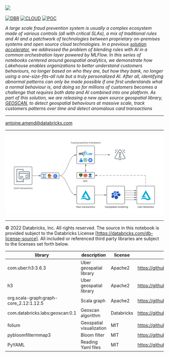 <img src=https://d1r5llqwmkrl74.cloudfront.net/notebooks/fsi/fs-lakehouse-logo-transparent.png width="600px">

[![DBR](https://img.shields.io/badge/DBR-9.1ML-red?logo=databricks&style=for-the-badge)](.)
[![CLOUD](https://img.shields.io/badge/CLOUD-ALL-blue?logo=googlecloud&style=for-the-badge)]()
[![POC](https://img.shields.io/badge/POC-3_days-green?style=for-the-badge)]()

*A large scale fraud prevention system is usually a complex ecosystem made of various controls (all with critical SLAs), a mix of traditional rules and AI and a patchwork of technologies between proprietary on-premises systems and open source cloud technologies. In a previous [solution accelerator](https://databricks.com/blog/2021/01/19/combining-rules-based-and-ai-models-to-combat-financial-fraud.html), we addressed the problem of blending rules with AI in a common orchestration layer powered by MLFlow. In this series of notebooks centered around geospatial analytics, we demonstrate how Lakehouse enables organizations to better understand customers behaviours, no longer based on who they are, but how they bank, no longer using a one-size-fits-all rule but a truly personalized AI. After all, identifying abnormal patterns can only be made possible if one first understands what a normal behaviour is, and doing so for millions of customers becomes a challenge that requires both data and AI combined into one platform. As part of this solution, we are releasing a new open source geospatial library, [GEOSCAN](https://github.com/databrickslabs/geoscan), to detect geospatial behaviours at massive scale, track customers patterns over time and detect anomalous card transactions*

---
<antoine.amend@databricks.com>

___

<img src=images/geoscan_architecture.png alt="logical_flow" width="800">

___

&copy; 2022 Databricks, Inc. All rights reserved. The source in this notebook is provided subject to the Databricks License [https://databricks.com/db-license-source].  All included or referenced third party libraries are subject to the licenses set forth below.

| library                                | description             | license    | source                                              |
|----------------------------------------|-------------------------|------------|-----------------------------------------------------|
| com.uber:h3:3.6.3                      | Uber geospatial library | Apache2    | https://github.com/uber/h3                          |
| h3                                     | Uber geospatial library | Apache2    | https://github.com/uber/h3-py                       |
| org.scala-graph:graph-core_2.12:1.12.5 | Scala graph             | Apache2    | https://github.com/scala-graph/scala-graph          |
| com.databricks.labs:geoscan:0.1      | Geoscan algorithm       | Databricks | https://github.com/databrickslabs/geoscan           |
| folium                                 | Geospatial visualization| MIT        | https://github.com/python-visualization/folium      |
| pybloomfiltermmap3                     | Bloom filter            | MIT        | https://github.com/prashnts/pybloomfiltermmap3      |
| PyYAML                                 | Reading Yaml files      | MIT        | https://github.com/yaml/pyyaml                      |